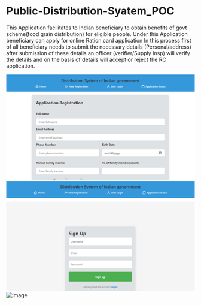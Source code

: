 # Public-Distribution-Syatem_POC
This Application facilitates to Indian beneficiary to obtain benefits of govt scheme(food grain distribution) for eligible people.
Under this Application beneficiary can apply for online Ration card application In this process first of all beneficiary needs to submit the necessary details (Personal/address) after submission of these details an officer (verifier/Supply Insp) will verify the details and on the basis of details will accept or reject the RC application.


![image](https://github.com/prashantgupta8feb/Public-Distribution-Syatem-POC/blob/Develop/Images/RCMS1.png?raw=true)
![image](https://github.com/prashantgupta8feb/Public-Distribution-Syatem-POC/blob/Develop/Images/RCMS2.png?raw=true)
![image](https://github.com/prashantgupta8feb/Public-Distribution-Syatem-POC/blob/Develop?Images/RCMS3.png?raw=true)
